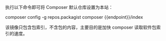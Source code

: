 执行以下命令即可将 Composer 默认仓库设置为本站：

<tmpl z-lang="bash">
composer config -g repos.packagist composer {{endpoint}}/index
</tmpl>

该镜像只包含包索引，不含包的内容，主要目的是加快 composer 读取软件包索引的速度。
